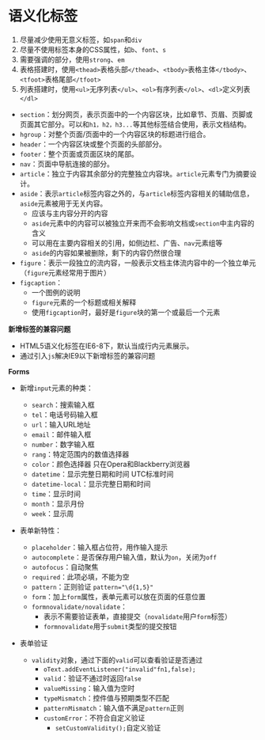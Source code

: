 ﻿# 语义化标签 #

1. 尽量减少使用无意义标签，如`span`和`div`
2. 尽量不使用标签本身的CSS属性，如`b`、`font`、`s`
3. 需要强调的部分，使用`strong`、`em`
4. 表格搭建时，使用`<thead>`表格头部`</thead>`、`<tbody>`表格主体`</tbody>`、`<tfoot>`表格尾部`</tfoot>`
5. 列表搭建时，使用`<ul>`无序列表`</ul>`、`<ol>`有序列表`</ol>`、`<dl>`定义列表`</dl>`

- `section`：划分网页，表示页面中的一个内容区块，比如章节、页眉、页脚或页面其它部分。可以和`h1，h2，h3...`等其他标签结合使用，表示文档结构。
- `hgroup`：对整个页面/页面中的一个内容区块的标题进行组合。
- `header`：一个内容区块或整个页面的头部部分。
- `footer`：整个页面或页面区块的尾部。
- `nav`：页面中导航连接的部分。
- `article`：独立于内容其余部分的完整独立内容块。`article`元素专门为摘要设计。
- `aside`：表示`article`标签内容之外的，与`article`标签内容相关的辅助信息，`aside`元素被用于无关内容。
    - 应该与主内容分开的内容
    - `aside`元素中的内容可以被独立开来而不会影响文档或`section`中主内容的含义
    - 可以用在主要内容相关的引用，如侧边栏、广告、`nav`元素组等
    - `aside`的内容如果被删除，剩下的内容仍然很合理
- `figure`：表示一段独立的流内容，一般表示文档主体流内容中的一个独立单元（`figure`元素经常用于图片）
- `figcaption`：
    - 一个图例的说明
    - `figure`元素的一个标题或相关解释
    - 使用`figcaption`时，最好是`figure`块的第一个或最后一个元素

**新增标签的兼容问题**

- HTML5语义化标签在IE6-8下，默认当成行内元素展示。
- 通过引入`js`解决IE9以下新增标签的兼容问题

**Forms**

- 新增`input`元素的种类： 
    - `search`：搜索输入框
    - `tel`：电话号码输入框
    - `url`：输入URL地址
    - `email`：邮件输入框
    - `number`：数字输入框
    - `rang`：特定范围内的数值选择器
    - `color`：颜色选择器 只在Opera和Blackberry浏览器
    - `datetime`：显示完整日期和时间 UTC标准时间
    - `datetime-local`：显示完整日期和时间
    - `time`：显示时间
    - `month`：显示月份
    - `week`：显示周

- 表单新特性：
    - `placeholder`：输入框占位符，用作输入提示
    - `autocomplete`：是否保存用户输入值，默认为`on`，关闭为`off`
    - `autofocus`：自动聚焦
    - `required`：此项必填，不能为空
    - `pattern`：正则验证 `pattern="\d{1,5}"`
    - `form`：加上`form`属性，表单元素可以放在页面的任意位置
    - `formnovalidate/novalidate`：
        - 表示不需要验证表单，直接提交（`novalidate`用户`form`标签）
        - `formnovalidate`用于`submit`类型的提交按钮

- 表单验证
    - `validity`对象，通过下面的`valid`可以查看验证是否通过
        - `oText.addEventListener("invalid"fn1,false);`
        - `valid`：验证不通过时返回`false`
        - `valueMissing`：输入值为空时
        - `typeMismatch`：控件值与预期类型不匹配
        - `patternMismatch`：输入值不满足`pattern`正则
        - `customError`：不符合自定义验证
            - `setCustomValidity();`自定义验证